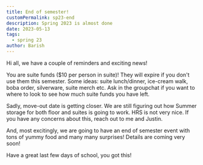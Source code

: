 ```yaml
---
title: End of semester!
customPermalink: sp23-end
description: Spring 2023 is almost done
date: 2023-05-13
tags:
  - spring 23
author: Barish
---
```


Hi all, we have a couple of reminders and exciting news!

You are suite funds ($10 per person in suite)! They will expire if you don't use them this semester.
Some ideas: suite lunch/dinner, ice-cream walk, boba order, silverware, suite merch etc.
Ask in the groupchat if you want to where to look to see how much suite funds you have left.

Sadly, move-out date is getting closer.
We are still figuring out how Summer storage for both floor and suites is going to work. HRS is not very nice.
If you have any concerns about this, reach out to me and Justin.

And, most excitingly, we are going to have an end of semester event with tons of yummy food and many many surprises!
Details are coming very soon!

Have a great last few days of school, you got this!
